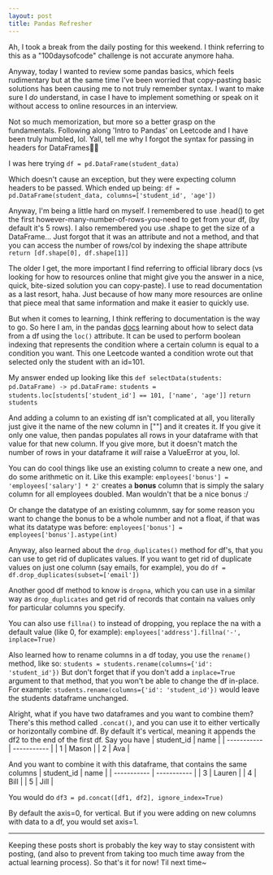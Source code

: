 ```yaml
---
layout: post
title: Pandas Refresher
---
```


Ah, I took a break from the daily posting for this weekend. I think referring to this as a "100daysofcode" challenge is not accurate anymore haha.

Anyway, today I wanted to review some pandas basics, which feels rudimentary but at the same time I've been worried that copy-pasting basic solutions has been causing me to not truly remember syntax. I want to make sure I *do* understand, in case I have to implement something or speak on it without access to online resources in an interview.

Not so much memorization, but more so a better grasp on the fundamentals. Following along 'Intro to Pandas' on Leetcode and I have been truly humbled, lol. Yall, tell me why I forgot the syntax for passing in headers for DataFrames🤦‍♂️

I was here trying 
`df = pd.DataFrame(student_data)`

Which doesn't cause an exception, but they were expecting column headers to be passed. Which ended up being:
`df = pd.DataFrame(student_data, columns=['student_id', 'age'])`

Anyway, I'm being a little hard on myself. I remembered to use .head() to get the first however-many-number-of-rows-you-need to get from your df, (by default it's 5 rows). I also remembered you use .shape to get the size of a DataFrame... Just forgot that it was an attribute and not a method, and that you can access the number of rows/col by indexing the shape attribute
`return [df.shape[0], df.shape[1]]`

The older I get, the more important I find referring to official library docs (vs looking for how to resources online that might give you the answer in a nice, quick, bite-sized solution you can copy-paste). I use to read documentation as a last resort, haha. Just because of how many more resources are online that piece meal that same information and make it easier to quickly use. 

But when it comes to learning, I think reffering to documentation is the way to go. So here I am, in the pandas [docs](https://pandas.pydata.org/docs/reference/api/pandas.DataFrame.loc.html) learning about how to select data from a df using the `loc()` attribute. It can be used to perform boolean indexing that represents the condition where a certain column is equal to a condition you want. This one Leetcode wanted a condition wrote out that selected only the student with an id=101.

My answer ended up looking like this
`def selectData(students: pd.DataFrame) -> pd.DataFrame:`
    `students = students.loc[students['student_id'] == 101, ['name', 'age']]`
    `return students`

And adding a column to an existing df isn't complicated at all, you literally just give it the name of the new column in [""] and it creates it. If you give it only one value, then pandas populates all rows in your dataframe with that value for that new column. If you give more, but it doesn't match the number of rows in your dataframe it *will* raise a ValueError at you, lol.

You can do cool things like use an existing column to create a new one, and do some arithmetic on it. Like this example:
`employees['bonus'] = 'employees['salary'] * 2'`
creates a **bonus** column that is simply the salary column for all employees doubled. Man wouldn't that be a nice bonus :/

Or change the datatype of an existing columnm, say for some reason you want to change the bonus to be a whole number and not a float, if that was what its datatype was before: 
`employees['bonus'] = employees['bonus'].astype(int)`

Anyway, also learned about the `drop_duplicates()` method for df's, that you can use to get rid of duplicates values. If you want to get rid of duplicate values on just one column (say emails, for example), you do `df = df.drop_duplicates(subset=['email'])`

Another good df method to know is `dropna`, which you can use in a similar way as `drop_duplicates` and get rid of records that contain na values only for particular columns you specify.

You can also use `fillna()` to instead of dropping, you replace the na with a default value (like 0, for example):
`employees['address'].fillna('-', inplace=True)`

Also learned how to rename columns in a df today, you use the `rename()` method, like so:
`students = students.rename(columns={'id': 'student_id'})`
But don't forget that if you don't add a `inplace=True` argument to that method, that you won't be able to change the df in-place. For example:
`students.rename(columns={'id': 'student_id'})`
would leave the students dataframe unchanged.

Alright, what if you have two dataframes and you want to combine them? There's this method called `.concat()`, and you can use it to either vertically or horizontally combine df. By default it's vertical, meaning it appends the df2 to the end of the first df. Say you have
| student_id | name |
| ----------- | ----------- |
| 1 | Mason |
| 2 | Ava |

And you want to combine it with this dataframe, that contains the same columns 
| student_id | name |
| ----------- | ----------- |
| 3 | Lauren |
| 4 | Bill |
| 5 | Jill |

You would do `df3 = pd.concat([df1, df2], ignore_index=True)`

By default the axis=0, for vertical. But if you were adding on new columns with data to a df, you would set axis=1.

---

Keeping these posts short is probably the key way to stay consistent with posting, (and also to prevent from taking too much time away from the actual learning process). So that's it for now! Til next time~











